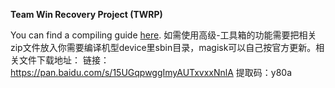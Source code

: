 **Team Win Recovery Project (TWRP)**

You can find a compiling guide [here](http://forum.xda-developers.com/showthread.php?t=1943625 "Guide").
如需使用高级-工具箱的功能需要把相关zip文件放入你需要编译机型device里sbin目录，magisk可以自己按官方更新。相关文件下载地址：
链接：https://pan.baidu.com/s/15UGqpwggImyAUTxvxxNnlA 
提取码：y80a 
